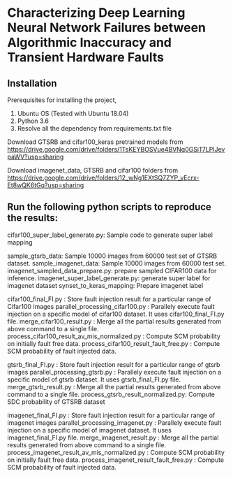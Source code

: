 # Characterizing Deep Learning Neural Network Failures between Algorithmic Inaccuracy and Transient Hardware Faults

## Installation

Prerequisites for installing the project,
1. Ubuntu OS (Tested with Ubuntu 18.04)
2. Python 3.6
3. Resolve all the dependency from requirements.txt file


Download GTSRB and cifar100_keras pretrained models from https://drive.google.com/drive/folders/1TsKEYBOSVue4BVNq0GSiT7LPlJevpaWV?usp=sharing


Download imagenet_data, GTSRB and cifar100 folders from https://drive.google.com/drive/folders/12_wNg1EXtSQ7ZYP_vEcrx-Et8wQK6tGq?usp=sharing


## Run the following python scripts to reproduce the results:

cifar100_super_label_generate.py: Sample code to generate super label mapping

sample_gtsrb_data: Sample 10000 images from 60000 test set of GTSRB dataset.
sample_imagenet_data: Sample 10000 images from 60000 test set.
imagenet_sampled_data_prepare.py: prepare sampled CIFAR100 data for inference.
imagenet_super_label_generate.py: generate super label for imagenet dataset
synset_to_keras_mapping: Prepare imagenet label

cifar100_final_FI.py : Store fault injection result for a particular range of Cifar100 images
parallel_processing_cifar100.py : Parallely execute fault injection on a specific model of cifar100 dataset. It uses cifar100_final_FI.py file.
merge_cifar100_result.py : Merge all the partial results generated from above command to a single file.
process_cifar100_result_av_mis_normalized.py : Compute SCM probability on initially fault free data.
process_cifar100_result_fault_free.py : Compute SCM probability of fault injected data.

gtsrb_final_FI.py : Store fault injection result for a particular range of gtsrb images
parallel_processing_gtsrb.py : Parallely execute fault injection on a specific model of gtsrb dataset. It uses gtsrb_final_FI.py file.
merge_gtsrb_result.py : Merge all the partial results generated from above command to a single file.
process_gtsrb_result_normalized.py: Compute SDC probability of GTSRB dataset

imagenet_final_FI.py : Store fault injection result for a particular range of imagenet images
parallel_processing_imagenet.py : Parallely execute fault injection on a specific model of imagenet dataset. It uses imagenet_final_FI.py file.
merge_imagenet_result.py : Merge all the partial results generated from above command to a single file.
process_imagenet_result_av_mis_normalized.py : Compute SCM probability on initially fault free data.
process_imagenet_result_fault_free.py : Compute SCM probability of fault injected data.
